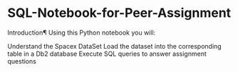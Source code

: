 # SQL-Notebook-for-Peer-Assignment
Introduction¶
Using this Python notebook you will:

Understand the Spacex DataSet
Load the dataset into the corresponding table in a Db2 database
Execute SQL queries to answer assignment questions
